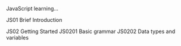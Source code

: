JavaScript learning...

JS01 	Brief Introduction

JS02 	Getting Started
JS0201	Basic grammar
JS0202 	Data types and variables